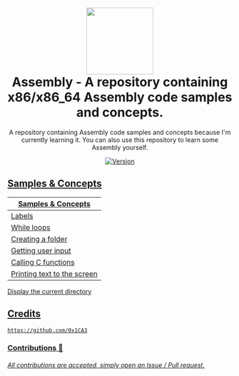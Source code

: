 <h1 align="center">
	<img src="https://www.pngkey.com/png/full/479-4794953_assembly-x86-x86-icon.png" width="150px"><br>
    Assembly - A repository containing x86/x86_64 Assembly code samples and concepts.
</h1>
<p align="center">
	A repository containing Assembly code samples and concepts because I'm currently learning it. You can also use this repository to learn some Assembly yourself.
</p>

<p align="center">
	<a href="https://deno.land" target="_blank">
    	<img src="https://img.shields.io/badge/Version-1.0.0-7DCDE3?style=for-the-badge" alt="Version">
</p>
  
## Samples & Concepts
Samples & Concepts  |
-------- |
Labels |
While loops |
Creating a folder |
Getting user input |
Calling C functions |
Printing text to the screen |
Display the current directory 
  
## Credits
```
https://github.com/0x1CA3
```

### Contributions 🎉
###### All contributions are accepted, simply open an Issue / Pull request.
